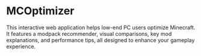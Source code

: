 # MCOptimizer
This interactive web application helps low-end PC users optimize Minecraft. It features a modpack recommender, visual comparisons, key mod explanations, and performance tips, all designed to enhance your gameplay experience.
